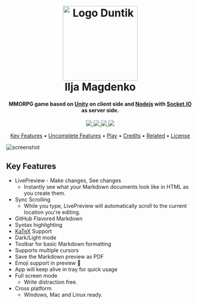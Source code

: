 <h1 align="center">
  <br>
  <a href="https://github.com/duntik/MMORPG_api_unity"><img src="https://github.com/duntik/MMORPG_api_unity/blob/master/MMO-Server/img/logo.png" alt="Logo Duntik" width="200"></a>
  <br>
  Ilja Magdenko
  <br>
</h1>

<h4 align="center">MMORPG game based on <a href="https://unity3d.com/ru/" target="_blank">Unity</a> on client side and <a href="https://nodejs.org/en/" target="_blank">Nodejs</a> with <a href="https://socket.io" target="_blank">Socket.IO</a> as server side.</h4>



<p align="center">

  <a href="https://saythanks.io/to/duntik">
      <img src="https://img.shields.io/badge/Say%20Thanks-!-1EAEDB.svg">
  </a>

<a href="https://twitter.com/intent/tweet?text=Wow:&url=https%3A%2F%2Fgithub.com%2Fduntik%2FMMORPG_api_unity">
      <img src="https://img.shields.io/twitter/url/https/github.com/duntik/MMORPG_api_unity.svg?style=social">
  </a>

<a href="https://github.com/duntik/MMORPG_api_unity/issues">
      <img src="https://img.shields.io/github/issues/duntik/MMORPG_api_unity.svg">
  </a>

  <a href="https://github.com/duntik/MMORPG_api_unity">
      <img src="https://img.shields.io/badge/Unity-2017.3.1f1-yellowgreen.svg">
  </a>
</p>

<p align="center">
  <a href="#key-features">Key Features</a> •
  <a href="#how-to-use">Uncomplete Features</a> •
  <a href="#download">Play</a> •
  <a href="#credits">Credits</a> •
  <a href="#related">Related</a> •
  <a href="#license">License</a>
</p>

![screenshot](https://github.com/duntik/MMORPG_api_unity/blob/master/MMO-Server/img/ezgif.gif)

## Key Features

* LivePreview - Make changes, See changes
  - Instantly see what your Markdown documents look like in HTML as you create them.
* Sync Scrolling
  - While you type, LivePreview will automatically scroll to the current location you're editing.
* GitHub Flavored Markdown  
* Syntax highlighting
* [KaTeX](https://khan.github.io/KaTeX/) Support
* Dark/Light mode
* Toolbar for basic Markdown formatting
* Supports multiple cursors
* Save the Markdown preview as PDF
* Emoji support in preview :tada:
* App will keep alive in tray for quick usage
* Full screen mode
  - Write distraction free.
* Cross platform
  - Windows, Mac and Linux ready.